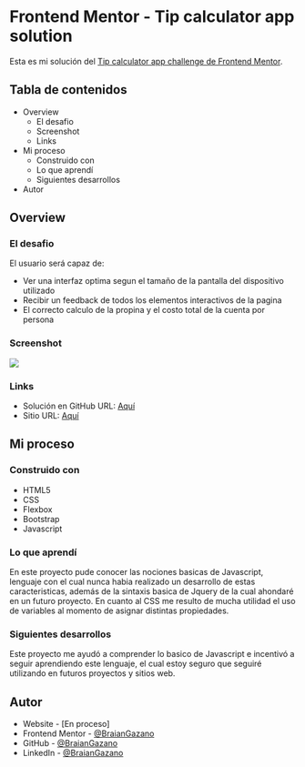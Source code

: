 # Frontend Mentor - Tip calculator app solution

Esta es mi solución del [Tip calculator app challenge de Frontend Mentor](https://www.frontendmentor.io/challenges/tip-calculator-app-ugJNGbJUX).

## Tabla de contenidos

- Overview
  - El desafio
  - Screenshot
  - Links
- Mi proceso
  - Construido con
  - Lo que aprendí
  - Siguientes desarrollos
- Autor

## Overview

### El desafio

El usuario será capaz de:

- Ver una interfaz optima segun el tamaño de la pantalla del dispositivo utilizado
- Recibir un feedback de todos los elementos interactivos de la pagina
- El correcto calculo de la propina y el costo total de la cuenta por persona

### Screenshot

![](https://i.imgur.com/7vBp0gv.png)

### Links

- Solución en GitHub URL: [Aquí](https://github.com/BraianGazano/Frontend-Mentor/tree/master/tip-calculator-app-main)
- Sitio URL: [Aquí](https://your-live-site-url.com)

## Mi proceso

### Construido con

- HTML5
- CSS
- Flexbox
- Bootstrap
- Javascript

### Lo que aprendí

En este proyecto pude conocer las nociones basicas de Javascript, lenguaje con el cual nunca habia realizado un desarrollo de estas caracteristicas, además de la sintaxis basica de Jquery de la cual ahondaré en un futuro proyecto.
En cuanto al CSS me resulto de mucha utilidad el uso de variables al momento de asignar distintas propiedades.

### Siguientes desarrollos

Este proyecto me ayudó a comprender lo basico de Javascript e incentivó a seguir aprendiendo este lenguaje, el cual estoy seguro que seguiré utilizando en futuros proyectos y sitios web.

## Autor

- Website - [En proceso]
- Frontend Mentor - [@BraianGazano](https://www.frontendmentor.io/profile/BraianGazano)
- GitHub - [@BraianGazano](https://github.com/BraianGazano)
- LinkedIn - [@BraianGazano](https://www.linkedin.com/in/braian-gazano/)
